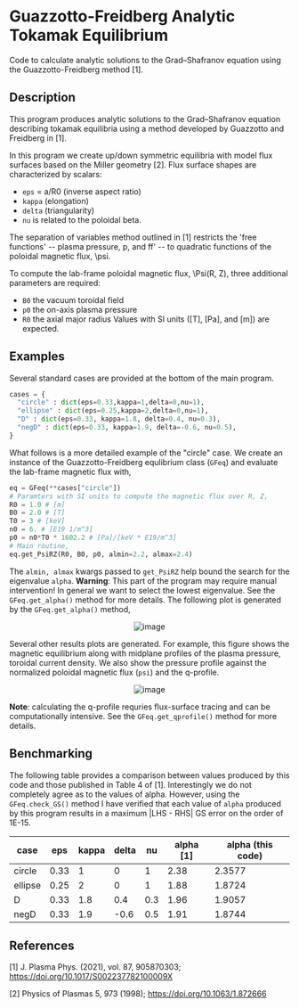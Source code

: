 # Guazzotto-Freidberg Analytic Tokamak Equilibrium
Code to calculate analytic solutions to the Grad–Shafranov equation using the Guazzotto-Freidberg method [1].

## Description
This program produces analytic solutions to the Grad–Shafranov equation describing tokamak equilibria using a method developed by Guazzotto and Freidberg in [1].

In this program we create up/down symmetric equilibria with model flux surfaces based on the Miller geometry [2]. 
Flux surface shapes are characterized by scalars:
- ``eps`` = a/R0 (inverse aspect ratio)
- ``kappa`` (elongation)
- ``delta`` (triangularity)
- ``nu`` is related to the poloidal beta.

The separation of variables method outlined in [1] restricts the 'free functions' -- plasma pressure, p, and ff' -- to quadratic functions of the poloidal magnetic flux, \psi. 

To compute the lab-frame poloidal magnetic flux, \Psi(R, Z), three additional parameters are required: 
- ``B0`` the vacuum toroidal field  
- ``p0`` the on-axis plasma pressure
- ``R0`` the axial major radius
Values with SI units ([T], [Pa], and [m]) are expected.

## Examples
Several standard cases are provided at the bottom of the main program.
```py
cases = {
  "circle" : dict(eps=0.33,kappa=1,delta=0,nu=1),
  "ellipse" : dict(eps=0.25,kappa=2,delta=0,nu=1),
  "D" : dict(eps=0.33, kappa=1.8, delta=0.4, nu=0.3),
  "negD" : dict(eps=0.33, kappa=1.9, delta=-0.6, nu=0.5),
}
```
What follows is a more detailed example of the "circle" case.
We create an instance of the Guazzotto-Freidberg equlibrium class (``GFeq``) and evaluate the lab-frame magnetic flux with, 
```py
eq = GFeq(**cases["circle"])
# Paramters with SI units to compute the magnetic flux over R, Z,
R0 = 1.0 # [m] 
B0 = 2.0 # [T]
T0 = 3 # [keV]
n0 = 6. # [E19 1/m^3]
p0 = n0*T0 * 1602.2 # [Pa]/[keV * E19/m^3]
# Main routine,
eq.get_PsiRZ(R0, B0, p0, almin=2.2, almax=2.4)
```
The ``almin, almax`` kwargs passed to ``get_PsiRZ`` help bound the search for the eigenvalue ``alpha``. 
__Warning__: This part of the program may require manual intervention!
In general we want to select the lowest eigenvalue. See the ``GFeq.get_alpha()`` method for more details.
The following plot is generated by the ``GFeq.get_alpha()`` method,

<p align="center">
  <img 
    width=“500”
    alt="image"
    src="https://github.com/user-attachments/assets/0347fc25-6077-43dc-9d3e-02cbb7e48d42"
  >
</p>

Several other results plots are generated.
For example, this figure shows the magnetic equilibrium along with midplane profiles of the plasma pressure, toroidal current density. We also show the pressure profile against the normalized poloidal magnetic flux (``psi``) and the q-profile.

<p align="center">
  <img 
    width=“1000”
    alt="image"
    src="https://github.com/user-attachments/assets/343d6c54-fd1c-4bd3-bd5f-3073d137469f"
  >
</p>

__Note__: calculating the q-profile requries flux-surface tracing and can be computationally intensive. See the ``GFeq.get_qprofile()`` method for more details.

## Benchmarking
The following table provides a comparison between values produced by this code and those published in Table 4 of [1].
Interestingly we do not completely agree as to the values of alpha. However, using the ``GFeq.check_GS()`` method I have verified that each value of ``alpha`` produced by this program results in a maximum |LHS - RHS| GS error on the order of 1E-15.

| case    | eps  | kappa | delta | nu  | alpha [1] | alpha (this code) |
|---------|------|-------|-------|-----|-----------|-------------------|
| circle  | 0.33 | 1     | 0     | 1   | 2.38      | 2.3577            |
| ellipse | 0.25 | 2     | 0     | 1   | 1.88      | 1.8724            |
| D       | 0.33 | 1.8   | 0.4   | 0.3 | 1.96      | 1.9057            |
| negD    | 0.33 | 1.9   | -0.6  | 0.5 | 1.91      | 1.8744            |

## References
[1] J. Plasma Phys. (2021), vol. 87, 905870303; https://doi.org/10.1017/S002237782100009X

[2] Physics of Plasmas 5, 973 (1998); https://doi.org/10.1063/1.872666
